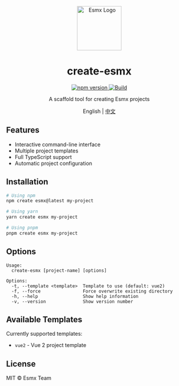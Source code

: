 <div align="center">
  <img src="https://www.esmnext.com/logo.svg?t=2025" width="120" alt="Esmx Logo" />
  <h1>create-esmx</h1>
  
  <div>
    <a href="https://www.npmjs.com/package/create-esmx">
      <img src="https://img.shields.io/npm/v/create-esmx.svg" alt="npm version" />
    </a>
    <a href="https://github.com/esmnext/esmx/actions/workflows/build.yml">
      <img src="https://github.com/esmnext/esmx/actions/workflows/build.yml/badge.svg" alt="Build" />
    </a>
  </div>
  
  <p>A scaffold tool for creating Esmx projects</p>
  
  <p>
    English | <a href="https://github.com/esmnext/esmx/blob/master/packages/create-esmx/README.zh-CN.md">中文</a>
  </p>
</div>

## Features

- Interactive command-line interface
- Multiple project templates
- Full TypeScript support
- Automatic project configuration

## Installation

```bash
# Using npm
npm create esmx@latest my-project

# Using yarn
yarn create esmx my-project

# Using pnpm
pnpm create esmx my-project
```

## Options

```
Usage:
  create-esmx [project-name] [options]

Options:
  -t, --template <template>  Template to use (default: vue2)
  -f, --force                Force overwrite existing directory
  -h, --help                 Show help information
  -v, --version              Show version number
```

## Available Templates

Currently supported templates:

- `vue2` - Vue 2 project template

## License

MIT © Esmx Team 